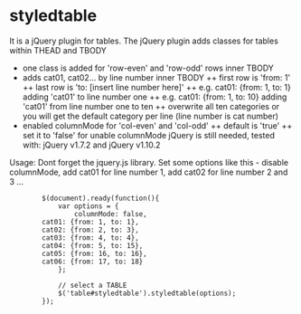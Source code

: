 styledtable
===========

It is a jQuery plugin for tables.
The jQuery plugin adds classes for tables within THEAD and TBODY
+ one class is added for 'row-even' and 'row-odd' rows inner TBODY
+ adds cat01, cat02... by line number inner TBODY
++ first row is 'from: 1'
++ last row is 'to: [insert line number here]'
++ e.g. cat01: {from: 1, to: 1} adding 'cat01' to line number one
++ e.g. cat01: {from: 1, to: 10} adding 'cat01' from line number one to ten
++ overwrite all ten categories or you will get the default category per line (line number is cat number)
+ enabled columnMode for 'col-even' and 'col-odd'
++ default is 'true'
++ set it to 'false' for unable columnMode
jQuery is still needed, tested with: jQuery v1.7.2 and jQuery v1.10.2

Usage:
Dont forget the jquery.js library. Set some options like this - disable columnMode, add cat01 for line number 1, add cat02 for line number 2 and 3 ... 
			
            $(document).ready(function(){
            	var options = {
	            	columnMode: false,
			cat01: {from: 1, to: 1},
			cat02: {from: 2, to: 3},
			cat03: {from: 4, to: 4},
			cat04: {from: 5, to: 15},
			cat05: {from: 16, to: 16},
			cat06: {from: 17, to: 18}
            	};
            	
            	// select a TABLE
                $('table#styledtable').styledtable(options);
            });
